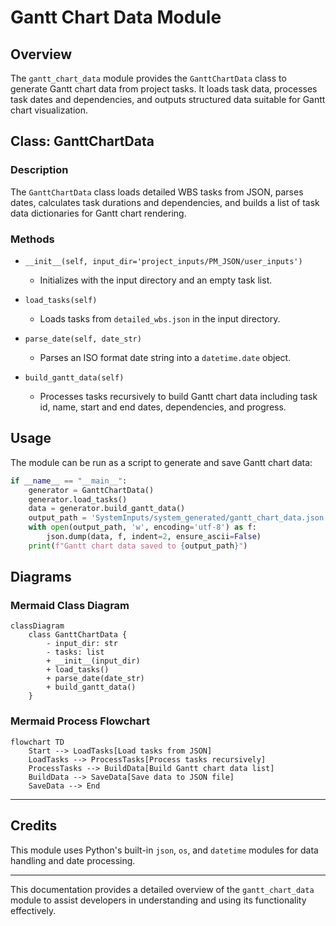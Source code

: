 # Gantt Chart Data Module

## Overview
The `gantt_chart_data` module provides the `GanttChartData` class to generate Gantt chart data from project tasks. It loads task data, processes task dates and dependencies, and outputs structured data suitable for Gantt chart visualization.

## Class: GanttChartData

### Description
The `GanttChartData` class loads detailed WBS tasks from JSON, parses dates, calculates task durations and dependencies, and builds a list of task data dictionaries for Gantt chart rendering.

### Methods

- `__init__(self, input_dir='project_inputs/PM_JSON/user_inputs')`
  - Initializes with the input directory and an empty task list.

- `load_tasks(self)`
  - Loads tasks from `detailed_wbs.json` in the input directory.

- `parse_date(self, date_str)`
  - Parses an ISO format date string into a `datetime.date` object.

- `build_gantt_data(self)`
  - Processes tasks recursively to build Gantt chart data including task id, name, start and end dates, dependencies, and progress.

## Usage
The module can be run as a script to generate and save Gantt chart data:

```python
if __name__ == "__main__":
    generator = GanttChartData()
    generator.load_tasks()
    data = generator.build_gantt_data()
    output_path = 'SystemInputs/system_generated/gantt_chart_data.json'
    with open(output_path, 'w', encoding='utf-8') as f:
        json.dump(data, f, indent=2, ensure_ascii=False)
    print(f"Gantt chart data saved to {output_path}")
```

## Diagrams

### Mermaid Class Diagram

```mermaid
classDiagram
    class GanttChartData {
        - input_dir: str
        - tasks: list
        + __init__(input_dir)
        + load_tasks()
        + parse_date(date_str)
        + build_gantt_data()
    }
```

### Mermaid Process Flowchart

```mermaid
flowchart TD
    Start --> LoadTasks[Load tasks from JSON]
    LoadTasks --> ProcessTasks[Process tasks recursively]
    ProcessTasks --> BuildData[Build Gantt chart data list]
    BuildData --> SaveData[Save data to JSON file]
    SaveData --> End
```

---

## Credits

This module uses Python's built-in `json`, `os`, and `datetime` modules for data handling and date processing.

---

This documentation provides a detailed overview of the `gantt_chart_data` module to assist developers in understanding and using its functionality effectively.
